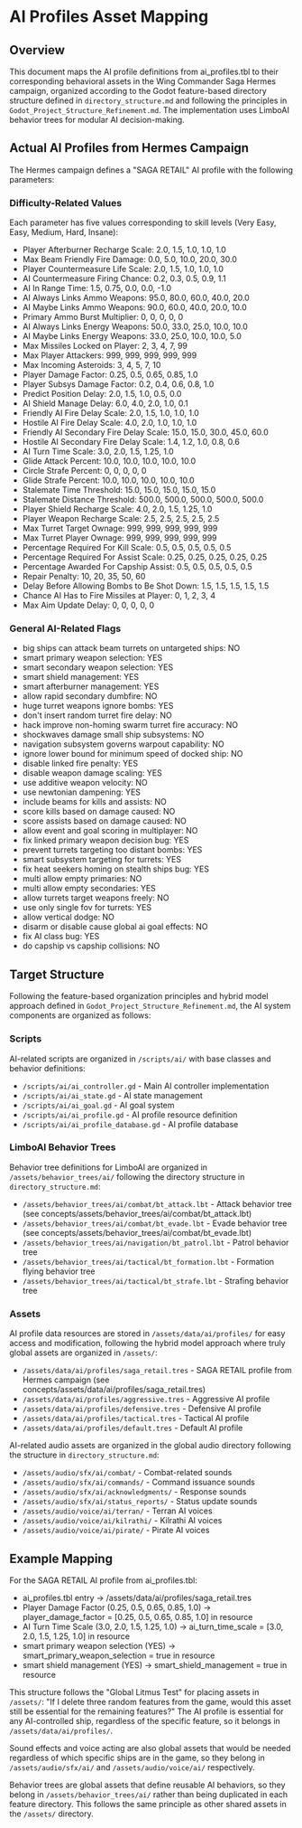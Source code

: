 # AI Profiles Asset Mapping

## Overview
This document maps the AI profile definitions from ai_profiles.tbl to their corresponding behavioral assets in the Wing Commander Saga Hermes campaign, organized according to the Godot feature-based directory structure defined in `directory_structure.md` and following the principles in `Godot_Project_Structure_Refinement.md`. The implementation uses LimboAI behavior trees for modular AI decision-making.

## Actual AI Profiles from Hermes Campaign
The Hermes campaign defines a "SAGA RETAIL" AI profile with the following parameters:

### Difficulty-Related Values
Each parameter has five values corresponding to skill levels (Very Easy, Easy, Medium, Hard, Insane):

- Player Afterburner Recharge Scale: 2.0, 1.5, 1.0, 1.0, 1.0
- Max Beam Friendly Fire Damage: 0.0, 5.0, 10.0, 20.0, 30.0
- Player Countermeasure Life Scale: 2.0, 1.5, 1.0, 1.0, 1.0
- AI Countermeasure Firing Chance: 0.2, 0.3, 0.5, 0.9, 1.1
- AI In Range Time: 1.5, 0.75, 0.0, 0.0, -1.0
- AI Always Links Ammo Weapons: 95.0, 80.0, 60.0, 40.0, 20.0
- AI Maybe Links Ammo Weapons: 90.0, 60.0, 40.0, 20.0, 10.0
- Primary Ammo Burst Multiplier: 0, 0, 0, 0, 0
- AI Always Links Energy Weapons: 50.0, 33.0, 25.0, 10.0, 10.0
- AI Maybe Links Energy Weapons: 33.0, 25.0, 10.0, 10.0, 5.0
- Max Missiles Locked on Player: 2, 3, 4, 7, 99
- Max Player Attackers: 999, 999, 999, 999, 999
- Max Incoming Asteroids: 3, 4, 5, 7, 10
- Player Damage Factor: 0.25, 0.5, 0.65, 0.85, 1.0
- Player Subsys Damage Factor: 0.2, 0.4, 0.6, 0.8, 1.0
- Predict Position Delay: 2.0, 1.5, 1.0, 0.5, 0.0
- AI Shield Manage Delay: 6.0, 4.0, 2.0, 1.0, 0.1
- Friendly AI Fire Delay Scale: 2.0, 1.5, 1.0, 1.0, 1.0
- Hostile AI Fire Delay Scale: 4.0, 2.0, 1.0, 1.0, 1.0
- Friendly AI Secondary Fire Delay Scale: 15.0, 15.0, 30.0, 45.0, 60.0
- Hostile AI Secondary Fire Delay Scale: 1.4, 1.2, 1.0, 0.8, 0.6
- AI Turn Time Scale: 3.0, 2.0, 1.5, 1.25, 1.0
- Glide Attack Percent: 10.0, 10.0, 10.0, 10.0, 10.0
- Circle Strafe Percent: 0, 0, 0, 0, 0
- Glide Strafe Percent: 10.0, 10.0, 10.0, 10.0, 10.0
- Stalemate Time Threshold: 15.0, 15.0, 15.0, 15.0, 15.0
- Stalemate Distance Threshold: 500.0, 500.0, 500.0, 500.0, 500.0
- Player Shield Recharge Scale: 4.0, 2.0, 1.5, 1.25, 1.0
- Player Weapon Recharge Scale: 2.5, 2.5, 2.5, 2.5, 2.5
- Max Turret Target Ownage: 999, 999, 999, 999, 999
- Max Turret Player Ownage: 999, 999, 999, 999, 999
- Percentage Required For Kill Scale: 0.5, 0.5, 0.5, 0.5, 0.5
- Percentage Required For Assist Scale: 0.25, 0.25, 0.25, 0.25, 0.25
- Percentage Awarded For Capship Assist: 0.5, 0.5, 0.5, 0.5, 0.5
- Repair Penalty: 10, 20, 35, 50, 60
- Delay Before Allowing Bombs to Be Shot Down: 1.5, 1.5, 1.5, 1.5, 1.5
- Chance AI Has to Fire Missiles at Player: 0, 1, 2, 3, 4
- Max Aim Update Delay: 0, 0, 0, 0, 0

### General AI-Related Flags
- big ships can attack beam turrets on untargeted ships: NO
- smart primary weapon selection: YES
- smart secondary weapon selection: YES
- smart shield management: YES
- smart afterburner management: YES
- allow rapid secondary dumbfire: NO
- huge turret weapons ignore bombs: YES
- don't insert random turret fire delay: NO
- hack improve non-homing swarm turret fire accuracy: NO
- shockwaves damage small ship subsystems: NO
- navigation subsystem governs warpout capability: NO
- ignore lower bound for minimum speed of docked ship: NO
- disable linked fire penalty: YES
- disable weapon damage scaling: YES
- use additive weapon velocity: NO
- use newtonian dampening: YES
- include beams for kills and assists: NO
- score kills based on damage caused: NO
- score assists based on damage caused: NO
- allow event and goal scoring in multiplayer: NO
- fix linked primary weapon decision bug: YES
- prevent turrets targeting too distant bombs: YES
- smart subsystem targeting for turrets: YES
- fix heat seekers homing on stealth ships bug: YES
- multi allow empty primaries: NO
- multi allow empty secondaries: YES
- allow turrets target weapons freely: NO
- use only single fov for turrets: YES
- allow vertical dodge: NO
- disarm or disable cause global ai goal effects: NO
- fix AI class bug: YES
- do capship vs capship collisions: NO

## Target Structure
Following the feature-based organization principles and hybrid model approach defined in `Godot_Project_Structure_Refinement.md`, the AI system components are organized as follows:

### Scripts
AI-related scripts are organized in `/scripts/ai/` with base classes and behavior definitions:
- `/scripts/ai/ai_controller.gd` - Main AI controller implementation
- `/scripts/ai/ai_state.gd` - AI state management
- `/scripts/ai/ai_goal.gd` - AI goal system
- `/scripts/ai/ai_profile.gd` - AI profile resource definition
- `/scripts/ai/ai_profile_database.gd` - AI profile database

### LimboAI Behavior Trees
Behavior tree definitions for LimboAI are organized in `/assets/behavior_trees/ai/` following the directory structure in `directory_structure.md`:
- `/assets/behavior_trees/ai/combat/bt_attack.lbt` - Attack behavior tree (see concepts/assets/behavior_trees/ai/combat/bt_attack.lbt)
- `/assets/behavior_trees/ai/combat/bt_evade.lbt` - Evade behavior tree (see concepts/assets/behavior_trees/ai/combat/bt_evade.lbt)
- `/assets/behavior_trees/ai/navigation/bt_patrol.lbt` - Patrol behavior tree
- `/assets/behavior_trees/ai/tactical/bt_formation.lbt` - Formation flying behavior tree
- `/assets/behavior_trees/ai/tactical/bt_strafe.lbt` - Strafing behavior tree

### Assets
AI profile data resources are stored in `/assets/data/ai/profiles/` for easy access and modification, following the hybrid model approach where truly global assets are organized in `/assets/`:
- `/assets/data/ai/profiles/saga_retail.tres` - SAGA RETAIL profile from Hermes campaign (see concepts/assets/data/ai/profiles/saga_retail.tres)
- `/assets/data/ai/profiles/aggressive.tres` - Aggressive AI profile
- `/assets/data/ai/profiles/defensive.tres` - Defensive AI profile
- `/assets/data/ai/profiles/tactical.tres` - Tactical AI profile
- `/assets/data/ai/profiles/default.tres` - Default AI profile

AI-related audio assets are organized in the global audio directory following the structure in `directory_structure.md`:
- `/assets/audio/sfx/ai/combat/` - Combat-related sounds
- `/assets/audio/sfx/ai/commands/` - Command issuance sounds
- `/assets/audio/sfx/ai/acknowledgments/` - Response sounds
- `/assets/audio/sfx/ai/status_reports/` - Status update sounds
- `/assets/audio/voice/ai/terran/` - Terran AI voices
- `/assets/audio/voice/ai/kilrathi/` - Kilrathi AI voices
- `/assets/audio/voice/ai/pirate/` - Pirate AI voices

## Example Mapping
For the SAGA RETAIL AI profile from ai_profiles.tbl:
- ai_profiles.tbl entry → /assets/data/ai/profiles/saga_retail.tres
- Player Damage Factor (0.25, 0.5, 0.65, 0.85, 1.0) → player_damage_factor = [0.25, 0.5, 0.65, 0.85, 1.0] in resource
- AI Turn Time Scale (3.0, 2.0, 1.5, 1.25, 1.0) → ai_turn_time_scale = [3.0, 2.0, 1.5, 1.25, 1.0] in resource
- smart primary weapon selection (YES) → smart_primary_weapon_selection = true in resource
- smart shield management (YES) → smart_shield_management = true in resource

This structure follows the "Global Litmus Test" for placing assets in `/assets/`: "If I delete three random features from the game, would this asset still be essential for the remaining features?" The AI profile is essential for any AI-controlled ship, regardless of the specific feature, so it belongs in `/assets/data/ai/profiles/`.

Sound effects and voice acting are also global assets that would be needed regardless of which specific ships are in the game, so they belong in `/assets/audio/sfx/ai/` and `/assets/audio/voice/ai/` respectively.

Behavior trees are global assets that define reusable AI behaviors, so they belong in `/assets/behavior_trees/ai/` rather than being duplicated in each feature directory. This follows the same principle as other shared assets in the `/assets/` directory.